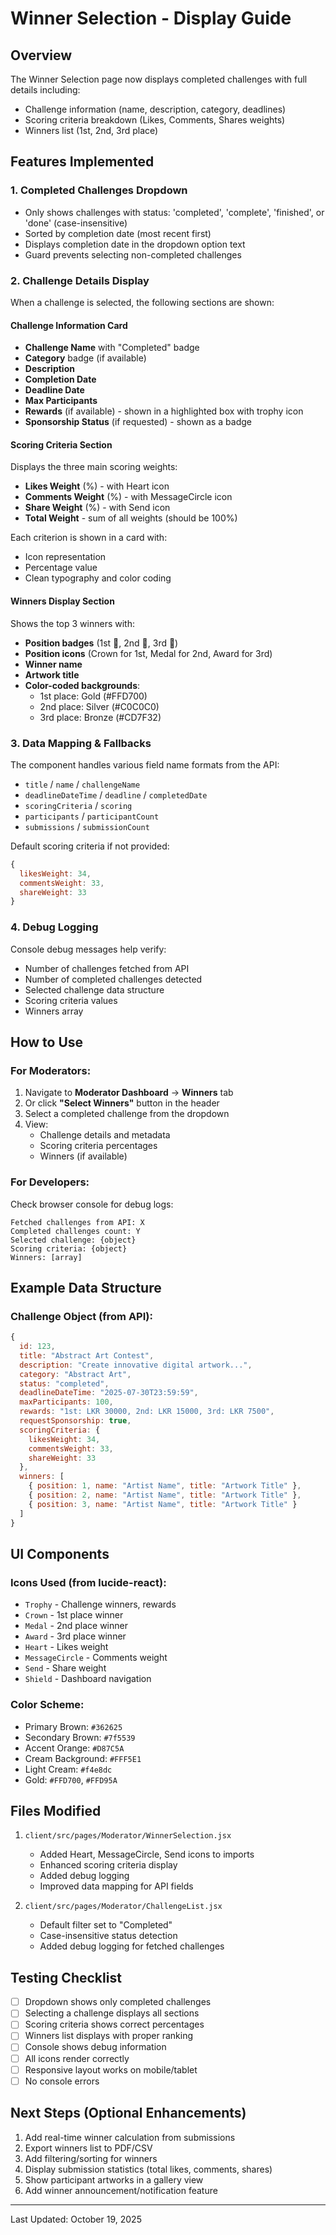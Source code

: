 # Winner Selection - Display Guide

## Overview
The Winner Selection page now displays completed challenges with full details including:
- Challenge information (name, description, category, deadlines)
- Scoring criteria breakdown (Likes, Comments, Shares weights)
- Winners list (1st, 2nd, 3rd place)

## Features Implemented

### 1. **Completed Challenges Dropdown**
- Only shows challenges with status: 'completed', 'complete', 'finished', or 'done' (case-insensitive)
- Sorted by completion date (most recent first)
- Displays completion date in the dropdown option text
- Guard prevents selecting non-completed challenges

### 2. **Challenge Details Display**
When a challenge is selected, the following sections are shown:

#### Challenge Information Card
- **Challenge Name** with "Completed" badge
- **Category** badge (if available)
- **Description**
- **Completion Date**
- **Deadline Date**
- **Max Participants**
- **Rewards** (if available) - shown in a highlighted box with trophy icon
- **Sponsorship Status** (if requested) - shown as a badge

#### Scoring Criteria Section
Displays the three main scoring weights:
- **Likes Weight** (%) - with Heart icon
- **Comments Weight** (%) - with MessageCircle icon
- **Share Weight** (%) - with Send icon
- **Total Weight** - sum of all weights (should be 100%)

Each criterion is shown in a card with:
- Icon representation
- Percentage value
- Clean typography and color coding

#### Winners Display Section
Shows the top 3 winners with:
- **Position badges** (1st 🥇, 2nd 🥈, 3rd 🥉)
- **Position icons** (Crown for 1st, Medal for 2nd, Award for 3rd)
- **Winner name**
- **Artwork title**
- **Color-coded backgrounds**:
  - 1st place: Gold (#FFD700)
  - 2nd place: Silver (#C0C0C0)
  - 3rd place: Bronze (#CD7F32)

### 3. **Data Mapping & Fallbacks**
The component handles various field name formats from the API:
- `title` / `name` / `challengeName`
- `deadlineDateTime` / `deadline` / `completedDate`
- `scoringCriteria` / `scoring`
- `participants` / `participantCount`
- `submissions` / `submissionCount`

Default scoring criteria if not provided:
```javascript
{
  likesWeight: 34,
  commentsWeight: 33,
  shareWeight: 33
}
```

### 4. **Debug Logging**
Console debug messages help verify:
- Number of challenges fetched from API
- Number of completed challenges detected
- Selected challenge data structure
- Scoring criteria values
- Winners array

## How to Use

### For Moderators:
1. Navigate to **Moderator Dashboard** → **Winners** tab
2. Or click **"Select Winners"** button in the header
3. Select a completed challenge from the dropdown
4. View:
   - Challenge details and metadata
   - Scoring criteria percentages
   - Winners (if available)

### For Developers:
Check browser console for debug logs:
```
Fetched challenges from API: X
Completed challenges count: Y
Selected challenge: {object}
Scoring criteria: {object}
Winners: [array]
```

## Example Data Structure

### Challenge Object (from API):
```javascript
{
  id: 123,
  title: "Abstract Art Contest",
  description: "Create innovative digital artwork...",
  category: "Abstract Art",
  status: "completed",
  deadlineDateTime: "2025-07-30T23:59:59",
  maxParticipants: 100,
  rewards: "1st: LKR 30000, 2nd: LKR 15000, 3rd: LKR 7500",
  requestSponsorship: true,
  scoringCriteria: {
    likesWeight: 34,
    commentsWeight: 33,
    shareWeight: 33
  },
  winners: [
    { position: 1, name: "Artist Name", title: "Artwork Title" },
    { position: 2, name: "Artist Name", title: "Artwork Title" },
    { position: 3, name: "Artist Name", title: "Artwork Title" }
  ]
}
```

## UI Components

### Icons Used (from lucide-react):
- `Trophy` - Challenge winners, rewards
- `Crown` - 1st place winner
- `Medal` - 2nd place winner
- `Award` - 3rd place winner
- `Heart` - Likes weight
- `MessageCircle` - Comments weight
- `Send` - Share weight
- `Shield` - Dashboard navigation

### Color Scheme:
- Primary Brown: `#362625`
- Secondary Brown: `#7f5539`
- Accent Orange: `#D87C5A`
- Cream Background: `#FFF5E1`
- Light Cream: `#f4e8dc`
- Gold: `#FFD700`, `#FFD95A`

## Files Modified
1. `client/src/pages/Moderator/WinnerSelection.jsx`
   - Added Heart, MessageCircle, Send icons to imports
   - Enhanced scoring criteria display
   - Added debug logging
   - Improved data mapping for API fields

2. `client/src/pages/Moderator/ChallengeList.jsx`
   - Default filter set to "Completed"
   - Case-insensitive status detection
   - Added debug logging for fetched challenges

## Testing Checklist
- [ ] Dropdown shows only completed challenges
- [ ] Selecting a challenge displays all sections
- [ ] Scoring criteria shows correct percentages
- [ ] Winners list displays with proper ranking
- [ ] Console shows debug information
- [ ] All icons render correctly
- [ ] Responsive layout works on mobile/tablet
- [ ] No console errors

## Next Steps (Optional Enhancements)
1. Add real-time winner calculation from submissions
2. Export winners list to PDF/CSV
3. Add filtering/sorting for winners
4. Display submission statistics (total likes, comments, shares)
5. Show participant artworks in a gallery view
6. Add winner announcement/notification feature

---
Last Updated: October 19, 2025
